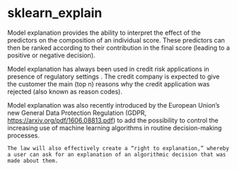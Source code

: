 # sklearn_explain

Model explanation provides the ability to interpret the effect of the predictors on the composition of an individual score. These predictors can then be ranked according to their contribution in the final score (leading to a positive or negative decision).

Model explanation has always been used in credit risk applications in presence of regulatory settings . The credit company is expected to give the customer the main (top n) reasons why the credit application was rejected (also known as reason codes).

Model explanation was also recently introduced by the European Union’s new General Data Protection Regulation (GDPR, https://arxiv.org/pdf/1606.08813.pdf) to add the possibility to control the increasing use of machine learning algorithms in routine decision-making processes.

    The law will also effectively create a “right to explanation,” whereby a user can ask for an explanation of an algorithmic decision that was made about them.
